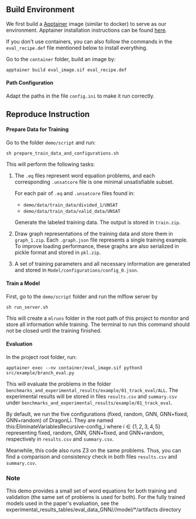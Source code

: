 ## Build Environment

We first build a [Apptainer](https://apptainer.org/docs/admin/main/index.html) image (similar to docker) to serve as our environment.
Apptainer installation instructions can be found [here](https://apptainer.org/docs/admin/main/installation.html).

If you don't use containers, you can also follow the commands in the `eval_recipe.def` file mentioned below to install everything.



Go to the `container` folder, build an image by:

    apptainer build eval_image.sif eval_recipe.def


#### Path Configuration
Adapt the paths in the file `config.ini` to make it run correctly.


## Reproduce Instruction


#### Prepare Data for Training

Go to the folder `demo/script` and run:

    sh prepare_train_data_and_configurations.sh

This will perform the following tasks:

1. The `.eq` files represent word equation problems, and each corresponding `.unsatcore` file is one minimal unsatisfiable subset.

   For each pair of `.eq` and `.unsatcore` files found in:
   - `demo/data/train_data/divided_1/UNSAT`
   - `demo/data/train_data/valid_data/UNSAT`

   Generate the labeled training data. The output is stored in `train.zip`.


2. Draw graph representations of the training data and store them in `graph_1.zip`. Each `.graph.json` file represents a single training example.  
To improve loading performance, these graphs are also serialized in pickle format and stored in `pkl.zip`.


3. A set of training parameters and all necessary information are generated and stored in `Model/configurations/config_0.json`.


#### Train a Model

First, go to the `demo/script` folder and run the mlflow server by 

    sh run_server.sh

This will create a `mlruns` folder in the root path of this project to monitor and store all information while training. The terminal to run this command should not be closed until the training finished.





#### Evaluation
In the project root folder, run:

    apptainer exec --nv container/eval_image.sif python3 src/example/branch_eval.py

This will evaluate the problems in the folder `benchmarks_and_experimental_results/example/01_track_eval/ALL`. The experimental results will be stored in files `results.csv` and `summary.csv` under `benchmarks_and_experimental_results/example/01_track_eval`.

By default, we run the five configurations (fixed, random, GNN, GNN+fixed, GNN+random) of DragonLi. They are named this:EliminateVariablesRecursive-config_i where $i\in \{1,2,3,4,5\}$ representing fixed, random, GNN, GNN+fixed, and GNN+random, respectively in `results.csv` and `summary.csv`.

Meanwhile, this code also runs Z3 on the same problems. Thus, you can find a comparison and consistency check in both files `results.csv` and `summary.csv`.







### Note
This demo provides a small set of word equations for both training and validation (the same set of problems is used for both). For the fully trained models used in the paper's evaluation, see the experimental_results_tables/eval_data_GNN/*/*/model/*/artifacts directory